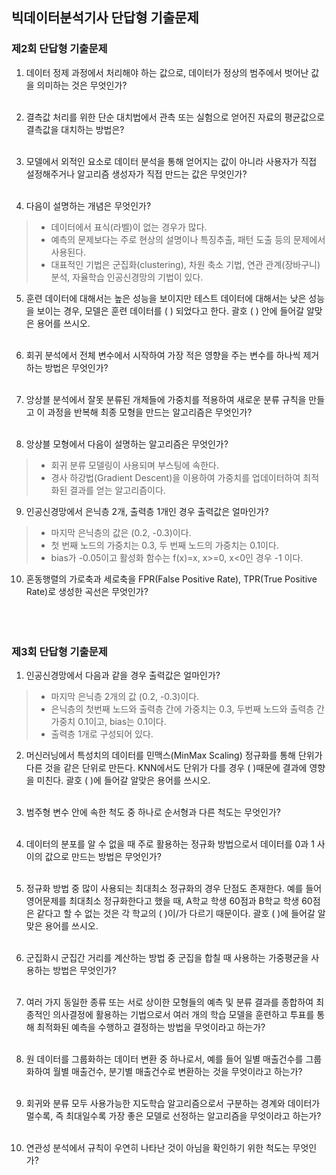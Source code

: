 ## **빅데이터분석기사 단답형 기출문제**

### **제2회 단답형 기출문제**

1. 데이터 정제 과정에서 처리해야 하는 값으로, 데이터가 정상의 범주에서 벗어난 값을 의미하는 것은 무엇인가?<br></br>

2. 결측값 처리를 위한 단순 대치법에서 관측 또는 실험으로 얻어진 자료의 평균값으로 결측값을 대치하는 방법은?<br></br>

3. 모델에서 외적인 요소로 데이터 분석을 통해 얻어지는 값이 아니라 사용자가 직접 설정해주거나   알고리즘 생성자가 직접 만드는 값은 무엇인가?<br></br>

4. 다음이 설명하는 개념은 무엇인가?
>- 데이터에서 표식(라벨)이 없는 경우가 많다.
>- 예측의 문제보다는 주로 현상의 설명이나 특징추출, 패턴 도출 등의 문제에서 사용된다.
>- 대표적인 기법은 군집화(clustering), 차원 축소 기법, 연관 관계(장바구니) 분석, 자율학습 인공신경망의 기법이 있다.


5. 훈련 데이터에 대해서는 높은 성능을 보이지만 테스트 데이터에 대해서는 낮은 성능을 보이는 경우, 모델은 훈련 데이터를 (    ) 되었다고 한다.  괄호 (    ) 안에 들어갈 알맞은 용어를 쓰시오.   <br></br>

6. 회귀 분석에서 전체 변수에서 시작하여 가장 적은 영향을 주는 변수를 하나씩 제거하는 방법은 무엇인가?<br></br>

7. 앙상블 분석에서 잘못 분류된 개체들에 가중치를 적용하여 새로운 분류 규칙을 만들고 이 과정을 반복해  최종 모형을 만드는 알고리즘은 무엇인가?<br></br>

8. 앙상블 모형에서 다음이 설명하는 알고리즘은 무엇인가?
>- 회귀 분류 모델링이 사용되며 부스팅에 속한다.
>- 경사 하강법(Gradient Descent)을 이용하여 가중치를 업데이터하여 최적화된 결과를 얻는 알고리즘이다.


9. 인공신경망에서 은닉층 2개, 출력층 1개인 경우 출력값은 얼마인가?
>- 마지막 은닉층의 값은 (0.2, -0.3)이다.
>- 첫 번째 노드의 가중치는 0.3, 두 번째 노드의 가중치는 0.1이다.
>- bias가 -0.05이고 활성화 함수는 f(x)=x, x>=0, x<0인 경우 -1 이다.


10. 혼동행렬의 가로축과 세로축을 FPR(False Positive Rate), TPR(True Positive Rate)로 생성한 곡선은 무엇인가?
<br></br><br></br>

### **제3회 단답형 기출문제**

1. 인공신경망에서 다음과 같을 경우 출력값은 얼마인가?
>- 마지막 은닉층 2개의 값 (0.2, -0.3)이다.
>- 은닉층의 첫번째 노드와 출력층 간에 가중치는 0.3, 두번째 노드와 출력층 간 가중치 0.1이고, bias는 0.1이다.
>- 출력층 1개로 구성되어 있다.


2. 머신러닝에서 특성치의 데이터를 민맥스(MinMax Scaling) 정규화를 통해 단위가 다른 것을 같은 단위로 만든다.  KNN에서도 단위가 다를 경우 (    )때문에 결과에 영향을 미친다. 괄호 (    )에 들어갈 알맞은 용어를 쓰시오.<br></br>

3. 범주형 변수 안에 속한 척도 중 하나로 순서형과 다른 척도는 무엇인가?<br></br>

4. 데이터의 분포를 알 수 없을 때 주로 활용하는 정규화 방법으로서 데이터를 0과 1 사이의 값으로 만드는 방법은 무엇인가?<br></br>

5. 정규화 방법 중 많이 사용되는 최대최소 정규화의 경우 단점도 존재한다. 예를 들어 영어문제를 최대최소 정규화한다고 했을 때,  A학교 학생 60점과 B학교 학생 60점은 같다고 할 수 없는 것은 각 학교의 (    )이/가 다르기 때문이다.  괄호 (    )에 들어갈 알맞은 용어를 쓰시오.<br></br>

6. 군집화시 군집간 거리를 계산하는 방법 중 군집을 합칠 때 사용하는 가중평균을 사용하는 방법은 무엇인가?<br></br>

7. 여러 가지 동일한 종류 또는 서로 상이한 모형들의 예측 및 분류 결과를 종합하여 최종적인 의사결정에 활용하는 기법으로서  여러 개의 학습 모델을 훈련하고 투표를 통해 최적화된 예측을 수행하고 결정하는 방법을 무엇이라고 하는가?<br></br>

8. 원 데이터를 그룹화하는 데이터 변환 중 하나로서, 예를 들어 일별 매출건수를 그룹화하여 월별 매출건수, 분기별 매출건수로 변환하는 것을 무엇이라고 하는가?<br></br>

9. 회귀와 분류 모두 사용가능한 지도학습 알고리즘으로서 구분하는 경계와 데이터가 멀수록,  즉 최대일수록 가장 좋은 모델로 선정하는 알고리즘을 무엇이라고 하는가?<br></br>

10. 연관성 분석에서 규칙이 우연히 나타난 것이 아님을 확인하기 위한 척도는 무엇인가?
